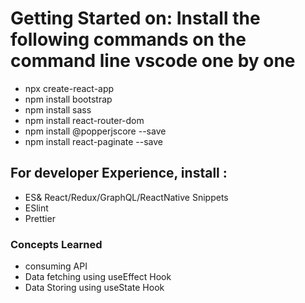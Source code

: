 # Getting Started on: Install the following commands on the command line vscode one by one
- npx create-react-app
- npm install bootstrap
- npm install sass
- npm install react-router-dom
- npm install @popperjscore --save
- npm install react-paginate --save


## For developer Experience, install : 
- ES& React/Redux/GraphQL/ReactNative Snippets
- ESlint
- Prettier

### Concepts Learned
- consuming API
- Data fetching using useEffect Hook
- Data Storing using useState Hook

